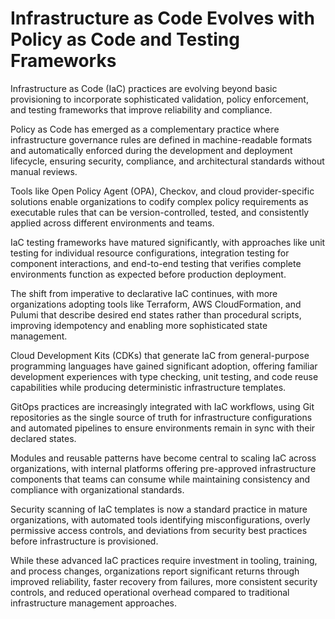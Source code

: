 # Infrastructure as Code Evolves with Policy as Code and Testing Frameworks

Infrastructure as Code (IaC) practices are evolving beyond basic provisioning to incorporate sophisticated validation, policy enforcement, and testing frameworks that improve reliability and compliance.

Policy as Code has emerged as a complementary practice where infrastructure governance rules are defined in machine-readable formats and automatically enforced during the development and deployment lifecycle, ensuring security, compliance, and architectural standards without manual reviews.

Tools like Open Policy Agent (OPA), Checkov, and cloud provider-specific solutions enable organizations to codify complex policy requirements as executable rules that can be version-controlled, tested, and consistently applied across different environments and teams.

IaC testing frameworks have matured significantly, with approaches like unit testing for individual resource configurations, integration testing for component interactions, and end-to-end testing that verifies complete environments function as expected before production deployment.

The shift from imperative to declarative IaC continues, with more organizations adopting tools like Terraform, AWS CloudFormation, and Pulumi that describe desired end states rather than procedural scripts, improving idempotency and enabling more sophisticated state management.

Cloud Development Kits (CDKs) that generate IaC from general-purpose programming languages have gained significant adoption, offering familiar development experiences with type checking, unit testing, and code reuse capabilities while producing deterministic infrastructure templates.

GitOps practices are increasingly integrated with IaC workflows, using Git repositories as the single source of truth for infrastructure configurations and automated pipelines to ensure environments remain in sync with their declared states.

Modules and reusable patterns have become central to scaling IaC across organizations, with internal platforms offering pre-approved infrastructure components that teams can consume while maintaining consistency and compliance with organizational standards.

Security scanning of IaC templates is now a standard practice in mature organizations, with automated tools identifying misconfigurations, overly permissive access controls, and deviations from security best practices before infrastructure is provisioned.

While these advanced IaC practices require investment in tooling, training, and process changes, organizations report significant returns through improved reliability, faster recovery from failures, more consistent security controls, and reduced operational overhead compared to traditional infrastructure management approaches.